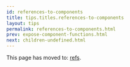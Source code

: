 ```yaml
---
id: references-to-components
title: tips.titles.references-to-components
layout: tips
permalink: references-to-components.html
prev: expose-component-functions.html
next: children-undefined.html
---
```


This page has moved to: [refs](/react/docs/more-about-refs.html).

